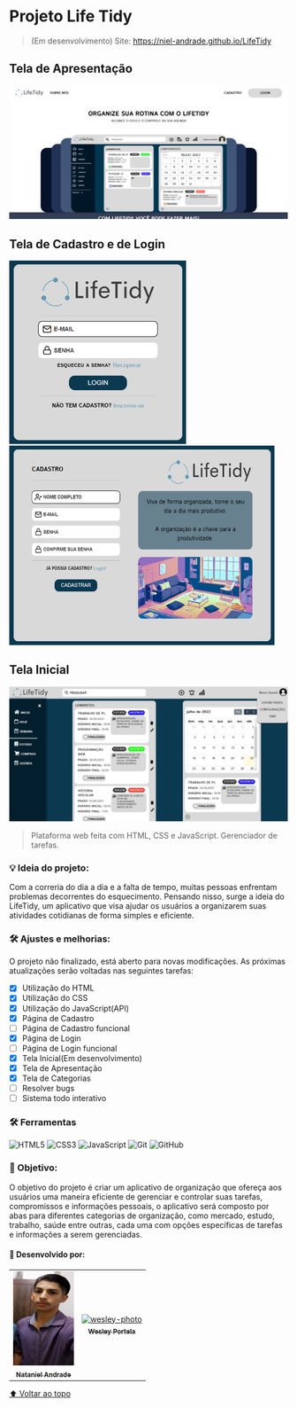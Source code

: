 # Projeto Life Tidy
> (Em desenvolvimento) Site: https://niel-andrade.github.io/LifeTidy

## Tela de Apresentação
<img src="./screenshots/TelaDeApresentação.png" alt="screenshots-Login" >

## Tela de Cadastro e de Login
<img src="./screenshots/login.png" width="320px" alt="screenshots-Login" > <img src="./screenshots/Cadastro.png" height="360px" width="480px"  alt="screenshots-Cadastro" >

## Tela Inicial
<img src="./screenshots/telaDeHome.png" alt="screenshots-Tela-Inicial" >

> Plataforma web feita com HTML, CSS e JavaScript. Gerenciador de tarefas.

### 💡 Ideia do projeto:

Com a correria do dia a dia e a falta de tempo, muitas pessoas enfrentam problemas decorrentes do esquecimento. Pensando nisso, surge a ideia do LifeTidy, um aplicativo que visa ajudar os usuários a organizarem suas atividades cotidianas de forma simples e eficiente.

### 🛠️ Ajustes e melhorias:

O projeto não finalizado, está aberto para novas modificações. As próximas atualizações serão voltadas nas seguintes tarefas:

- [x] Utilização do HTML 
- [x] Utilização do CSS
- [X] Utilização do JavaScript(API)
- [x] Página de Cadastro
- [ ] Página de Cadastro funcional 
- [x] Página de Login
- [ ] Página de Login funcional
- [x] Tela Inicial(Em desenvolvimento)
- [x] Tela de Apresentação
- [x] Tela de Categorias
- [ ] Resolver bugs
- [ ] Sistema todo interativo

### 🛠️ Ferramentas
![HTML5](https://img.shields.io/badge/HTML5-E34F26?style=for-the-badge&logo=html5&logoColor=white)
![CSS3](https://img.shields.io/badge/CSS3-1572B6?style=for-the-badge&logo=css3&logoColor=white)
![JavaScript](https://img.shields.io/badge/JavaScript-F7DF1E?style=for-the-badge&logo=javascript&logoColor=black)
![Git](https://img.shields.io/badge/Git-E34F26?style=for-the-badge&logo=git&logoColor=white)
![GitHub](https://img.shields.io/badge/GitHub-100000?style=for-the-badge&logo=github&logoColor=white)

### 🎯 Objetivo:

O objetivo do projeto é criar um aplicativo de organização que ofereça aos usuários uma maneira eficiente de gerenciar e controlar suas tarefas, compromissos e informações pessoais, o aplicativo será composto por abas para diferentes categorias de organização, como mercado, estudo, trabalho, saúde entre outras, cada uma com opções específicas de tarefas e informações a serem gerenciadas.

#### 🤝 Desenvolvido por:

<table>
  <tr>
    <td align="center">
      <a href="https://www.linkedin.com/in/jose-nataniel/">
        <img src="https://raw.githubusercontent.com/Niel-Andrade/Project-Who-am-i/Master/assets/niel.jpg" width="110px;" height="170px" alt="nataniel-photo"/><br>
        <sub>
          <b>Nataniel Andrade</b>
        </sub>
      </a>
    </td>
    <td align="center">
      <a href="https://www.linkedin.com/in/wesley-portela-0a6a2a278/">
        <img src="https://media.licdn.com/dms/image/D4D03AQEvzSLjKbGB7Q/profile-displayphoto-shrink_400_400/0/1689688562364?e=1695859200&v=beta&t=g4znDu5QhtNNV7s7w7nlC1pML_T7RY6M7oCN-Aes7J4" width="135px;" height="170px" alt="wesley-photo"/><br>
        <sub>
          <b>Wesley Portela</b>
        </sub>
      </a>
    </td>
    </table>

[⬆ Voltar ao topo](#projeto-life-tidy)<br>
